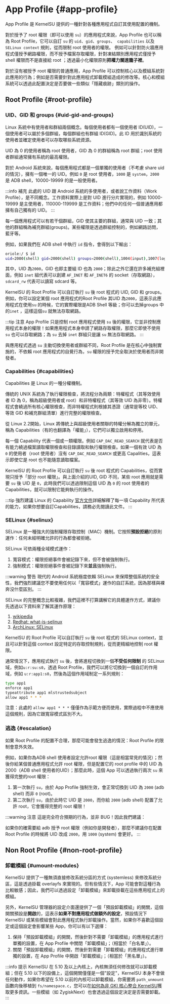 # App Profile {#app-profile}

App Profile 是 KernelSU 提供的一種針對各種應用程式自訂其使用配置的機制。

對於授予了 root 權限（即可以使用 `su`）的應用程式來說，App Profile 也可以稱為 Root Profile，它可以自訂 `su` 的 `uid`、`gid`、`groups`、` capabilities` 以及 `SELinux context` 規則，從而限制 root 使用者的權限。
例如可以針對防火牆應用程式僅授予網路權限，而不授予檔案存取權限，針對凍結類別應用程式僅授予 shell 權限而不是直接給 root ；透過最小化權限原則**把權力關進籠子裡**。

對於沒有被授予 root 權限的普通應用，App Profile 可以控制核心以及模組系統對此應用的行為；例如是否需要針對此應用程式卸載模組造成的修改等。核心和模組系統可以透過此配置決定是否要做一些類似「隱藏痕跡」類別的操作。

## Root Profile {#root-profile}

### UID、GID 和 groups {#uid-gid-and-groups}

Linux 系統中有使用者和群組兩個概念。每個使用者都有一個使用者 ID(UID)，一個使用者可以屬於多個群組，每個群組也有群組 ID(GID)。此 ID 用於識別系統的使用者並確定使用者可以存取哪些系統資源。

UID 為 0 的使用者稱為 root 使用者，GID 為 0 的群組稱為 root 群組；root 使用者群組通常擁有系統的最高權限。

對於 Android 系統來說，每個應用程式都是一個單獨的使用者（不考慮 share uid 的情況），擁有一個唯一的 UID。例如 `0` 是 root 使用者，`1000` 是 `system`，`2000` 是 ADB shell，10000-19999 的是一般使用者。

:::info 補充
此處的 UID 跟 Android 系統的多使用者，或者說工作資料（Work Profile），是不同概念。工作資料實際上是對 UID 進行分片實現的，例如 10000-19999 是主使用者，110000-119999 是工作資料；他們中的任何一個普通應用都擁有自己獨有的 UID。
:::

每一個應用程式可以有若干個群組，GID 使其主要的群組，通常與 UID 一致；其他的群組稱為補充群組(groups)。某些權限是透過群組控制的，例如網路訪問，藍牙等。

例如，如果我們在 ADB shell 中執行 `id` 指令，會得到以下輸出：

```sh
oriole:/ $ id
uid=2000(shell) gid=2000(shell) groups=2000(shell),1004(input),1007(log),1011(adb),1015(sdcard_rw),1028(sdcard_r),1078(ext_data_ww) (ext_obb_rw),3001(net_bt_admin),3002(net_bt),3003(inet),3006(net_bw_stats),3009(readproc),3011(uhid),3012(readreadtracefs:s05:
```

其中，UID 為`2000`，GID 也即主要組 ID 也為 `2000`；除此之外它還在許多補充組裡面，例如 `inet` 組代表可以創建 `AF_INET` 和 `AF_INET6` 的 socket（存取網路），`sdcard_rw` 代表可以讀寫 sdcard 等。

KernelSU 的 Root Profile 可以自訂執行 `su` 後 root 程式的 UID, GID 和 groups。例如，你可以設定某個 root 應用程式的Root Profile 其UID 為`2000`，這表示此應用程式在使用`su` 的時候，它的實際權限是ADB Shell 等級；你可以去掉groups 中的`inet` ，這樣這個`su` 就無法存取網路。

:::tip 注意
App Profile 只是控制 root 應用程式使用 `su` 後的權限，它並非控制應用程式本身的權限！如果應用程式本身申請了網路存取權限，那麼它即使不使用 `su` 也可以存取網路；為 `su` 去掉 `inet` 群組只是讓 `su` 無法存取網路。
:::

與應用程式透過 `su` 主動切換使用者或群組不同，Root Profile 是在核心中強制實施的，不依賴 root 應用程式的自覺行為，`su` 權限的授予完全取決於使用者而非開發者。

### Capabilities {#capabilities}

Capabilities 是 Linux 的一種分權機制。

傳統的 UNIX 系統為了執行權限檢查，將流程分為兩類：特權程式（其等效使用者 ID 為 0，稱為超級使用者或 root）和非特權程式（其等效 UID 為非零）。特權程式會繞過所有核心權限檢查，而非特權程式則根據其憑證（通常是等校 UID、等效 GID 和補充群組清單）進行完整的權限檢查。

從 Linux 2.2開始，Linux 將傳統上與超級使用者關聯的特權分解為獨立的單元，稱為 Capabilities（有的也翻譯為「權能」），它們可以獨立啟用和停用。

每一個 Capability 代表一個或一類權限。例如 `CAP_DAC_READ_SEARCH` 就代表是否有能力繞過檔案讀取權限檢查和目錄讀取和執行權限檢查。如果一個有效 UID 為 `0` 的使用者（root 使用者）沒有 `CAP_DAC_READ_SEARCH` 或更高 Capalities，這表示即使它是 root 也不能​​隨意讀取檔案。

KernelSU 的 Root Profile 可以自訂執行 `su` 後 root 程式的 Capabilities，從而實現只授予「部分 root 權限」。與上面介紹的UID, GID 不同，某些 root 應用就是需要 `su` 後 UID 是 `0`，此時我們可以透過限制這個 UID 為 `0` 的 root 使用者的 Capabilities，就可以限制它能夠執行的操作。

:::tip 強烈建議
Linux 的 Capability [官方文件](https://man7.org/linux/man-pages/man7/capabilities.7.html)詳細解釋了每一項 Capability 所代表的能力，如果你想要自訂Capabilities，請務必先閱讀此文件。
:::

### SELinux {#selinux}

SELinux 是一種強大的強制權限存取控制（MAC）機制。它按照**預設拒絕**的原則運作：任何未經明確允許的行為都會被拒絕。

SELinux 可依兩種全域模式運作：

1. 寬容模式：權限拒絕事件會被記錄下來，但不會被強制執行。
2. 強制模式：權限拒絕事件會被記錄下來**並且**強制執行。

:::warning 警告
現代的 Android 系統極度依賴 SELinux 來保障整個系統的安全性，我們強烈建議您不要使用任何以「寬容模式」運作的自訂系統，因為那樣與裸奔沒什麼區別。
:::

SELinux 的完整概念比較複雜，我們這裡不打算講解它的具體運作方式，建議你先透過以下資料來了解其運作原理：

1. [wikipedia](https://en.wikipedia.org/wiki/Security-Enhanced_Linux)
2. [Redhat: what-is-selinux](https://www.redhat.com/en/topics/linux/what-is-selinux)
3. [ArchLinux: SELinux](https://wiki.archlinux.org/title/SELinux)

KernelSU 的 Root Profile 可以自訂執行 `su` 後 root 程式的 SELinux context，並且可以針對這個 context 設定特定的存取控制規則，從而更精細地控制 root 權限。

通常情況下，應用程式執行 `su` 後，會將進程切換到一個**不受任何限制** 的 SELinux 域，例如`u:r:su:s0`，透過 Root Profile，我們可以將它切換到一個自訂的作用域，例如 `u:r:app1:s0`，然後為這個作用域制定一系列規則：

```sh
type app1
enforce app1
typeattribute app1 mlstrustedsubject
allow app1 * * *
```

注意：此處的 `allow app1 * * *` 僅僅作為示範方便而使用，實際過程中不應使用這個規則，因為它跟寬容模式區別不大。

### 逃逸 {#escalation}

如果 Root Profile 的配置不合理，那麼可能會發生逃逸的情況：Root Profile 的限制會意外失效。

例如，如果你為ADB shell 使用者設定允許root 權限（這是相當常見的情況）；然後你給某個普通應用程式允許 root 權限，但是配置它的 root profile 中的 UID 為 2000（ADB shell 使用者的UID）；那麼此時，這個 App 可以透過執行兩次 `su` 來獲得完整的root 權限：

1. 第一次執行 `su`，由於 App Profile 強制生效，會正常切換到 UID 為 `2000` (adb shell) 而非 `0` (root)。
2. 第二次執行 `su`，由於此時它 UID 是 `2000`，而你給 `2000` (adb shell) 配置了允許 root，它會獲得完整的 root 權限！

:::warning 注意
這是完全符合預期的行為，並非 BUG！因此我們建議：

如果你的確需要給 adb 授予 root 權限（例如你是開發者），那麼不建議你在配置 Root Profile 的時候將 UID 改成 `2000`，用 `1000` (system) 會更好。
:::

## Non Root Profile {#non-root-profile}

### 卸載模組 {#umount-modules}

KernelSU 提供了一種無須直接修改系統分區的方式 (systemless) 來修改系統分區，這是透過掛載 overlayfs 來實現的。但有些情況下，App 可能會對這種行為比較敏感；因此，我們可以透過設定「卸載模組」來卸載掛載在這些應用程式上的模組。

另外，KernelSU 管理器的設定介面還提供了一個「預設卸載模組」的開關，這個開關預設是**開啟**的，這表示**如果不對應用程式做額外的設定**，預設情況下 KernelSU 或某些模組會對此應用程式執行卸載操作。當然，如果你不喜歡這個設定或這個設定會影響某些 App，你可以有以下選擇：

1. 保持「預設卸載模組」的開關，然後針對不需要「卸載模組」的應用程式進行單獨的設置，在 App Profile 中關閉「卸載模組」；（相當於「白名單」）。
2. 關閉「預設卸載模組」的開關，然後針對需要「卸載模組」的應用程式進行單獨的設置，在 App Profile 中開啟「卸載模組」；（相當於「黑名單」）。

:::info 提示
KernelSU 在 5.10 及以上內核上，內核無須任何修改就可以卸載模組；但在 5.10 以下的設備上，這個開關僅僅是一個"設定"，KernelSU 本身不會做任何動作，如果你希望在 5.10 以前的內核可以卸載模組，你需要將 `path_unmount` 函數向後移植到 `fs/namespace.c`，您可以在[如何為非 GKI 核心整合 KernelSU](how-to-integrate-for-non-gki.md#how-to-backport-path_unpount)獲取更多資訊。一些模組（如 ZygiskNext）也會透過這個設定決定是否需要卸載。
:::